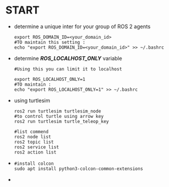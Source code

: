 # START



* determine a unique inter for your group of ROS 2 agents

  ```shell
  export ROS_DOMAIN_ID=<your_domain_id>
  #TO maintain this setting :
  echo "export ROS_DOMAIN_ID=<your_domain_id>" >> ~/.bashrc
  ```

  

* determine ***ROS_LOCALHOST_ONLY***   variable

  ```shell
  #Using this you can limit it to localhost
  
  export ROS_LOCALHOST_ONLY=1
  #TO maintain :
  echo "export ROS_LOCALHOST_ONLY=1" >> ~/.bashrc
  ```

  

* using turtlesim

  ```shell
  ros2 run turtlesim turtlesim_node
  #to control turtle using arrow key
  ros2 run turtlesim turtle_teleop_key
  
  #list commend
  ros2 node list
  ros2 topic list
  ros2 service list
  ros2 action list
  ```


* ```shell
  #install colcon
  sudo apt install python3-colcon-common-extensions
  ```

* 